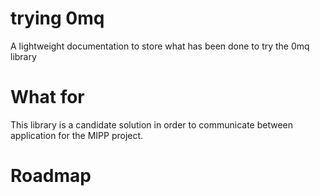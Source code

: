 # trying 0mq
A lightweight documentation to store what has been done to try the 0mq library
# What for
This library is a candidate solution in order to communicate between application for the MIPP project.
# Roadmap
